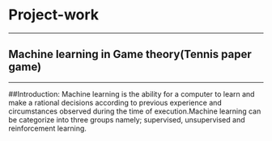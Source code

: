 # Project-work
---
## Machine learning in Game theory(Tennis paper game)
---
##Introduction:
Machine learning is the ability for a computer to learn and make a rational decisions according to previous experience and circumstances observed during the time of execution.Machine learning can be categorize into three groups namely; supervised, unsupervised and reinforcement learning.
